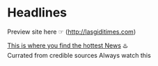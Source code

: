 # Headlines

Preview site here ☞ (http://lasgiditimes.com)

[This is where you find the hottest News](http://lasgiditimes.com) :hotsprings:  
Currated from credible sources
Always watch this


